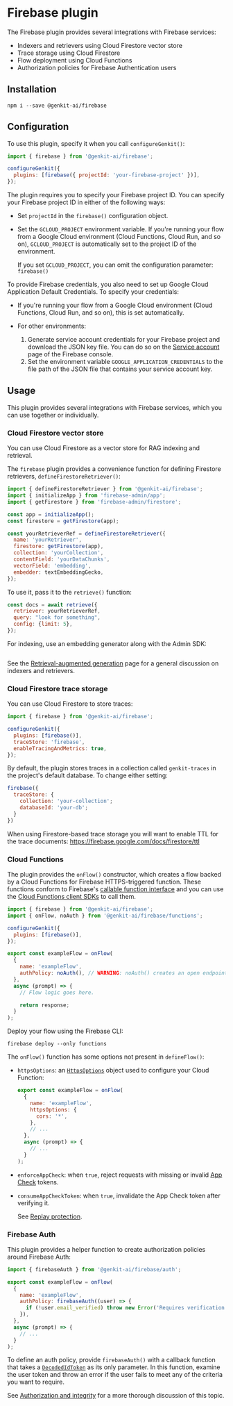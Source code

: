 # Firebase plugin

The Firebase plugin provides several integrations with Firebase services:

- Indexers and retrievers using Cloud Firestore vector store
- Trace storage using Cloud Firestore
- Flow deployment using Cloud Functions
- Authorization policies for Firebase Authentication users

<!-- - State storage using Cloud Firestore -->

## Installation

```posix-terminal
npm i --save @genkit-ai/firebase
```

## Configuration

To use this plugin, specify it when you call `configureGenkit()`:

```js
import { firebase } from '@genkit-ai/firebase';

configureGenkit({
  plugins: [firebase({ projectId: 'your-firebase-project' })],
});
```

The plugin requires you to specify your Firebase project ID. You can specify
your Firebase project ID in either of the following ways:

- Set `projectId` in the `firebase()` configuration object.

- Set the `GCLOUD_PROJECT` environment variable. If you're running your flow
  from a Google Cloud environment (Cloud Functions, Cloud Run, and so on),
  `GCLOUD_PROJECT` is automatically set to the project ID of the environment.

  If you set `GCLOUD_PROJECT`, you can omit the configuration parameter:
  `firebase()`

To provide Firebase credentials, you also need to set up Google Cloud
Application Default Credentials. To specify your credentials:

- If you're running your flow from a Google Cloud environment (Cloud Functions,
  Cloud Run, and so on), this is set automatically.

- For other environments:

  1.  Generate service account credentials for your Firebase project and
      download the JSON key file. You can do so on the
      [Service account](https://console.firebase.google.com/project/_/settings/serviceaccounts/adminsdk)
      page of the Firebase console.
  1.  Set the environment variable `GOOGLE_APPLICATION_CREDENTIALS` to the file
      path of the JSON file that contains your service account key.

## Usage

This plugin provides several integrations with Firebase services, which you can
use together or individually.

### Cloud Firestore vector store

You can use Cloud Firestore as a vector store for RAG indexing and retrieval.

The `firebase` plugin provides a convenience function for defining Firestore
retrievers, `defineFirestoreRetriever()`:

```js
import { defineFirestoreRetriever } from '@genkit-ai/firebase';
import { initializeApp } from 'firebase-admin/app';
import { getFirestore } from 'firebase-admin/firestore';

const app = initializeApp();
const firestore = getFirestore(app);

const yourRetrieverRef = defineFirestoreRetriever({
  name: 'yourRetriever',
  firestore: getFirestore(app),
  collection: 'yourCollection',
  contentField: 'yourDataChunks',
  vectorField: 'embedding',
  embedder: textEmbeddingGecko,
});
```

To use it, pass it to the `retrieve()` function:

```js
const docs = await retrieve({
  retriever: yourRetrieverRef,
  query: "look for something",
  config: {limit: 5},
});
```

For indexing, use an embedding generator along with the Admin SDK:

```js
```

See the [Retrieval-augmented generation](../rag.md) page for a general
discussion on indexers and retrievers.

### Cloud Firestore trace storage

You can use Cloud Firestore to store traces:

```js
import { firebase } from '@genkit-ai/firebase';

configureGenkit({
  plugins: [firebase()],
  traceStore: 'firebase',
  enableTracingAndMetrics: true,
});
```

By default, the plugin stores traces in a collection called `genkit-traces` in
the project's default database. To change either setting:

```js
firebase({
  traceStore: {
    collection: 'your-collection';
    databaseId: 'your-db';
  }
})
```

When using Firestore-based trace storage you will want to enable TTL for the trace documents: https://firebase.google.com/docs/firestore/ttl

### Cloud Functions

The plugin provides the `onFlow()` constructor, which creates a flow backed by a
Cloud Functions for Firebase HTTPS-triggered function. These functions conform
to Firebase's
[callable function interface](https://firebase.google.com/docs/functions/callable-reference) and you can use the
[Cloud Functions client SDKs](https://firebase.google.com/docs/functions/callable?gen=2nd#call_the_function)
to call them.

```js
import { firebase } from '@genkit-ai/firebase';
import { onFlow, noAuth } from '@genkit-ai/firebase/functions';

configureGenkit({
  plugins: [firebase()],
});

export const exampleFlow = onFlow(
  {
    name: 'exampleFlow',
    authPolicy: noAuth(), // WARNING: noAuth() creates an open endpoint!
  },
  async (prompt) => {
    // Flow logic goes here.

    return response;
  }
);
```

Deploy your flow using the Firebase CLI:

```posix-terminal
firebase deploy --only functions
```

The `onFlow()` function has some options not present in `defineFlow()`:

- `httpsOptions`: an [`HttpsOptions`](https://firebase.google.com/docs/reference/functions/2nd-gen/node/firebase-functions.https.httpsoptions)
  object used to configure your Cloud Function:

  ```js
  export const exampleFlow = onFlow(
    {
      name: 'exampleFlow',
      httpsOptions: {
        cors: '*',
      },
      // ...
    },
    async (prompt) => {
      // ...
    }
  );
  ```

- `enforceAppCheck`: when `true`, reject requests with missing or invalid [App Check](https://firebase.google.com/docs/app-check)
  tokens.

- `consumeAppCheckToken`: when `true`, invalidate the App Check token after verifying it.

  See [Replay protection](https://firebase.google.com/docs/app-check/cloud-functions#replay-protection).

### Firebase Auth

This plugin provides a helper function to create authorization policies around
Firebase Auth:

```js
import { firebaseAuth } from '@genkit-ai/firebase/auth';

export const exampleFlow = onFlow(
  {
    name: 'exampleFlow',
    authPolicy: firebaseAuth((user) => {
      if (!user.email_verified) throw new Error('Requires verification!');
    }),
  },
  async (prompt) => {
    // ...
  }
);
```

To define an auth policy, provide `firebaseAuth()` with a callback function that
takes a
[`DecodedIdToken`](https://firebase.google.com/docs/reference/admin/node/firebase-admin.auth.decodedidtoken)
as its only parameter. In this function, examine the user token and throw an
error if the user fails to meet any of the criteria you want to require.

See [Authorization and integrity](../auth.md) for a more thorough discussion of
this topic.
